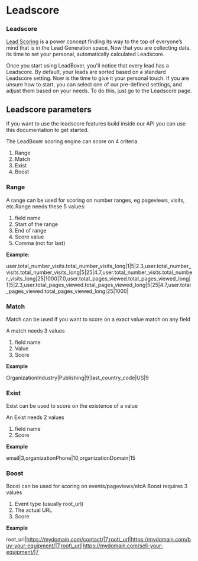# Leadscore

### Leadscore

[Lead Scoring](https://www.leadboxer.com/solutions/online-lead-generation/automatic-lead-scoring/) is a power concept finding its way to the top of everyone’s mind that is in the Lead Generation space. Now that you are collecting data, its time to set your personal, automatically calculated Leadscore.

Once you start using LeadBoxer, you'll notice that every lead has a Leadscore. By default, your leads are sorted based on a standard Leadscore setting. Now is the time to give it your personal touch. If you are unsure how to start, you can select one of our pre-defined settings, and adjust them based on your needs. To do this, just go to the Leadscore page.&#x20;



## Leadscore parameters

If you want to use the leadscore features build inside our API you can use this documentation to get started.

The LeadBoxer scoring engine can score on 4 criteria

1. Range
2. Match
3. Exist
4. Boost

### Range

A range can be used for scoring on number ranges, eg pageviews, visits, etc.Range needs these 5 values:

1. field name
2. Start of the range
3. End of range
4. Score value
5. Comma (not for last)

**Example:**

user.total\_number\_visits.total\_number\_visits\_long|1|5|2.3,user.total\_number\_visits.total\_number\_visits\_long|5|25|4.7,user.total\_number\_visits.total\_number\_visits\_long|25|1000|7.0,user.total\_pages\_viewed.total\_pages\_viewed\_long|1|5|2.3,user.total\_pages\_viewed.total\_pages\_viewed\_long|5|25|4.7,user.total\_pages\_viewed.total\_pages\_viewed\_long|25|1000|

### Match

Match can be used if you want to score on a exact value match on any field

A match needs 3 values

1. field name
2. Value
3. Score

**Example**

OrganizationIndustry|Publishing|9|last\_country\_code|US|9

### Exist

Exist can be used to score on the existence of a value

An Exist needs 2 values

1. field name
2. Score

**Example**

email|3,organizationPhone|10,organizationDomain|15

### Boost

Boost can be used for scoring on events/pageviews/etcA Boost requires 3 values

1. Event type (usually root\_url)
2. The actual URL
3. Score

**Example**

root\_url|https://mydomain.com/contact/|7,root\_url|https://mydomain.com/buy-your-equipment/|7,root\_url|https://mydomain.com/sell-your-equipment/|7
